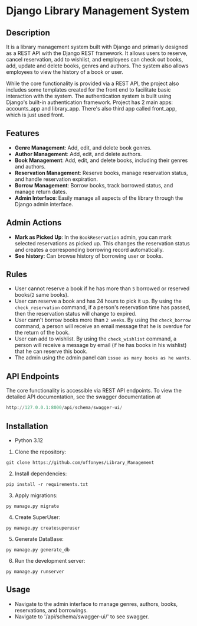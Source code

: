 # Django Library Management System

## Description

It is a library management system built with Django and primarily designed as a REST API with the Django REST framework. It allows users to reserve, cancel reservation, add to wishlist, and employees can check out books, add, update and delete books, genres and authors. The system also allows employees to view the history of a book or user.

While the core functionality is provided via a REST API, the project also includes some templates created for the front end to facilitate basic interaction with the system. The authentication system is built using Django's built-in authentication framework.
Project has 2 main apps: accounts_app and library_app. There's also third app called front_app, which is just used front.
## Features

- **Genre Management**: Add, edit, and delete book genres.
- **Author Management**: Add, edit, and delete authors.
- **Book Management**: Add, edit, and delete books, including their genres and authors.
- **Reservation Management**: Reserve books, manage reservation status, and handle reservation expiration.
- **Borrow Management**: Borrow books, track borrowed status, and manage return dates.
- **Admin Interface**: Easily manage all aspects of the library through the Django admin interface.

## Admin Actions

- **Mark as Picked Up**: In the `BookReservation` admin, you can mark selected reservations as picked up. This changes the reservation status and creates a corresponding borrowing record automatically.
- **See history**: Can browse history of borrowing user or books.

## Rules
- User cannot reserve a book if he has more than `5` borrowed or reserved books(`2` same books).
- User can reserve a book and has 24 hours to pick it up. By using the `check_reservation` command, if a person's reservation time has passed, then the reservation status will change to expired.
- User cann't borrow books more than `2 weeks`. By using the `check_borrow` command, a person will receive an email message that he is overdue for the return of the book.
- User can add to wishlist. By using the `check_wishlist` command, a person will receive a message by email (if he has books in his wishlist) that he can reserve this book.
- The admin using the admin panel can `issue as many books as he wants`.

## API Endpoints
The core functionality is accessible via REST API endpoints. To view the detailed API documentation, see the swagger documentation at
```python
http://127.0.0.1:8000/api/schema/swagger-ui/
```
## Installation
- Python 3.12
1. Clone the repository:
```shell
git clone https://github.com/offonyes/Library_Management
```
2. Install dependencies:
```shell
pip install -r requirements.txt
```
3. Apply migrations:
```shell
py manage.py migrate
```
4. Create SuperUser:
```shell
py manage.py createsuperuser
```
5. Generate DataBase:
```shell
py manage.py generate_db
```
6. Run the development server:

```shell
py manage.py runserver
```

## Usage
- Navigate to the admin interface to manage genres, authors, books, reservations, and borrowings.
- Navigate to '/api/schema/swagger-ui/' to see swagger.









